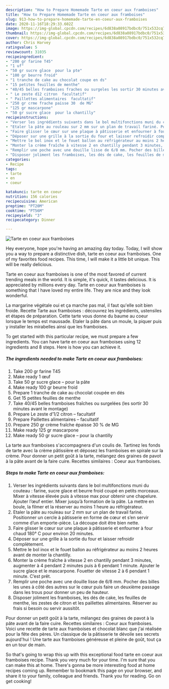 ```yaml
---
description: "How to Prepare Homemade Tarte en coeur aux framboises"
title: "How to Prepare Homemade Tarte en coeur aux framboises"
slug: 913-how-to-prepare-homemade-tarte-en-coeur-aux-framboises
date: 2020-11-16T18:29:33.602Z
image: https://img-global.cpcdn.com/recipes/6d838a08917bdbc0/751x532cq70/tarte-en-coeur-aux-framboises-photo-principale-de-la-recette.jpg
thumbnail: https://img-global.cpcdn.com/recipes/6d838a08917bdbc0/751x532cq70/tarte-en-coeur-aux-framboises-photo-principale-de-la-recette.jpg
cover: https://img-global.cpcdn.com/recipes/6d838a08917bdbc0/751x532cq70/tarte-en-coeur-aux-framboises-photo-principale-de-la-recette.jpg
author: Chris Harvey
ratingvalue: 5
reviewcount: 31035
recipeingredient:
- "200 gr farine T45"
- "1 uf"
- "50 gr sucre glace  pour la pte"
- "100 gr beurre froid"
- "1 tranche de cake au chocolat coupe en ds"
- "15 petites feuilles de menthe"
- "40/45 belles framboises fraches ou surgeles les sortir 30 minutes avant le montage"
- " Le zeste d12 citron  facultatif"
- " Paillettes alimentaires  facultatif"
- "250 gr crme frache paisse 30  de MG"
- "125 gr mascarpone"
- "50 gr sucre glace  pour la chantilly"
recipeinstructions:
- "Verser les ingrédients suivants dans le bol multifonctions muni du couteau : farine, sucre glace et beurre froid coupé en petits morceaux. Mixer à vitesse élevée puis à vitesse max pour obtenir une chapelure. Ajouter l’œuf entier. Mixer jusqu’à formation de la pâte. La mettre en boule, la filmer et la réserver au moins 1 heure au réfrigérateur."
- "Etaler la pâte au rouleau sur 2 mm sur un plan de travail fariné. Positionner un cercle à pâtisserie en forme de cœur et s’en servir comme d’un emporte-pièce. La découpe doit être bien nette."
- "Faire glisser le cœur sur une plaque à pâtisserie et enfourner à four chaud 180° C pour environ 20 minutes."
- "Déposer sur une grille à la sortie du four et laisser refroidir complètement."
- "Mettre le bol inox et le fouet ballon au réfrigérateur au moins 2 heures avant de monter la chantilly."
- "Monter la crème fraîche à vitesse 2 en chantilly pendant 3 minutes, augmenter à 4 pendant 2 minutes puis à 6 pendant 1 minute. Ajouter le sucre glace et le mascarpone. Fouetter de vitesse 2 à 6 pendant 1 minute. C’est prêt."
- "Remplir une poche avec une douille lisse de 6/8 mm. Pocher des billes les unes à côté des autres sur le cœur puis faire un deuxième passage dans les trous pour donner un peu de hauteur."
- "Disposer joliment les framboises, les dés de cake, les feuilles de menthe, les zestes de citron et les paillettes alimentaires. Réserver au frais si besoin ou servir aussitôt."
categories:
- Recipe
tags:
- tarte
- en
- coeur

katakunci: tarte en coeur 
nutrition: 156 calories
recipecuisine: American
preptime: "PT20M"
cooktime: "PT56M"
recipeyield: "3"
recipecategory: Dinner

---
```



![Tarte en coeur aux framboises](https://img-global.cpcdn.com/recipes/6d838a08917bdbc0/751x532cq70/tarte-en-coeur-aux-framboises-photo-principale-de-la-recette.jpg)

Hey everyone, hope you're having an amazing day today. Today, I will show you a way to prepare a distinctive dish, tarte en coeur aux framboises. One of my favorites food recipes. This time, I will make it a little bit unique. This will be really delicious.

Tarte en coeur aux framboises is one of the most favored of current trending meals in the world. It is simple, it's quick, it tastes delicious. It is appreciated by millions every day. Tarte en coeur aux framboises is something that I have loved my entire life. They are nice and they look wonderful.

La margarine végétale oui et ça marche pas mal, il faut qu&#39;elle soit bien froide. Recette Tarte aux framboises : découvrez les ingrédients, ustensiles et étapes de préparation. Cette tarte vous donne du baume au coeur lorsque le temps est maussade. Etaler la pâte dans un moule, la piquer puis y installer les mirabelles ainsi que les framboises.


To get started with this particular recipe, we must prepare a few ingredients. You can have tarte en coeur aux framboises using 12 ingredients and 8 steps. Here is how you can achieve it.

<!--inarticleads1-->

##### The ingredients needed to make Tarte en coeur aux framboises:

1. Take 200 gr farine T45
1. Make ready 1 œuf
1. Take 50 gr sucre glace – pour la pâte
1. Make ready 100 gr beurre froid
1. Prepare 1 tranche de cake au chocolat coupée en dés
1. Get 15 petites feuilles de menthe
1. Take 40/45 belles framboises fraîches ou surgelées (les sortir 30 minutes avant le montage)
1. Prepare  Le zeste d’1/2 citron – facultatif
1. Prepare  Paillettes alimentaires – facultatif
1. Prepare 250 gr crème fraîche épaisse 30 % de MG
1. Make ready 125 gr mascarpone
1. Make ready 50 gr sucre glace – pour la chantilly


La tarte aux framboises s&#39;accompagnera d&#39;un coulis de. Tartinez les fonds de tarte avec la crème pâtissière et déposez les framboises en spirale sur la crème. Pour donner un petit goût à la tarte, mélangez des graines de pavot à la pâte avant de la faire cuire. Recettes similaires : Coeur aux framboises. 

<!--inarticleads2-->

##### Steps to make Tarte en coeur aux framboises:

1. Verser les ingrédients suivants dans le bol multifonctions muni du couteau : farine, sucre glace et beurre froid coupé en petits morceaux. Mixer à vitesse élevée puis à vitesse max pour obtenir une chapelure. Ajouter l’œuf entier. Mixer jusqu’à formation de la pâte. La mettre en boule, la filmer et la réserver au moins 1 heure au réfrigérateur.
1. Etaler la pâte au rouleau sur 2 mm sur un plan de travail fariné. Positionner un cercle à pâtisserie en forme de cœur et s’en servir comme d’un emporte-pièce. La découpe doit être bien nette.
1. Faire glisser le cœur sur une plaque à pâtisserie et enfourner à four chaud 180° C pour environ 20 minutes.
1. Déposer sur une grille à la sortie du four et laisser refroidir complètement.
1. Mettre le bol inox et le fouet ballon au réfrigérateur au moins 2 heures avant de monter la chantilly.
1. Monter la crème fraîche à vitesse 2 en chantilly pendant 3 minutes, augmenter à 4 pendant 2 minutes puis à 6 pendant 1 minute. Ajouter le sucre glace et le mascarpone. Fouetter de vitesse 2 à 6 pendant 1 minute. C’est prêt.
1. Remplir une poche avec une douille lisse de 6/8 mm. Pocher des billes les unes à côté des autres sur le cœur puis faire un deuxième passage dans les trous pour donner un peu de hauteur.
1. Disposer joliment les framboises, les dés de cake, les feuilles de menthe, les zestes de citron et les paillettes alimentaires. Réserver au frais si besoin ou servir aussitôt.


Pour donner un petit goût à la tarte, mélangez des graines de pavot à la pâte avant de la faire cuire. Recettes similaires : Coeur aux framboises. Voici une recette de tarte aux framboises et chocolat blanc que j&#39;ai réalisée pour la fête des pères. Un classique de la pâtisserie te dévoile ses secrets aujourd&#39;hui ! Une tarte aux framboises généreuse et pleine de goût, tout ça en un tour de main. 

So that's going to wrap this up with this exceptional food tarte en coeur aux framboises recipe. Thank you very much for your time. I'm sure that you can make this at home. There's gonna be more interesting food at home recipes coming up. Remember to bookmark this page on your browser, and share it to your family, colleague and friends. Thank you for reading. Go on get cooking!
